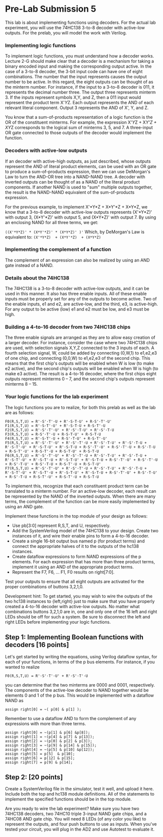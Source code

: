 # Pre-Lab Submission 5

This lab is about implementing functions using decoders. For the actual lab experiment, you will use the 74HC138 3-to-8 decoder with active-low outputs. For the prelab, you will model the work with Verilog.

### Implementing logic functions

To implement logic functions, you must understand how a decoder works. Lecture 2-G should make clear that a decoder is a mechanism for taking a binary encoded input and making the corresponding output active. In the case of a 3-to-8 decoder, the 3-bit input code can have one of eight combinations. The number that the input represents causes the output number to be active. In this regard, the eight outputs can be thought of as the minterm number. For instance, if the input to a 3-to-8 decoder is 011, it represents the decimal number three. The output three represents minterm 3. If the inputs represent symbols X,Y, and Z, then a 011 input would represent the product term X'*Y*Z. Each output represents the AND of each relevant literal component. Output 3 represents the AND of X', Y, and Z.

You know that a sum-of-products representation of a logic function is the OR of the constituent minterms. For example, the expression X'*Y*Z + X*Y'*Z + X*Y*Z corresponds to the logical sum of minterms 3, 5, and 7. A three-input OR gate connected to those outputs of the decoder would implement the function.

### Decoders with active-low outputs

If an decoder with active-high outputs, as just described, whose outputs represent the AND of literal product elements, can be used with an OR gate to produce a sum-of-products expression, then we can use DeMorgan's Law to turn the AND-OR tree into a NAND-NAND tree. A decoder with inverted outputs can be thought of as a NAND of the literal product components. If another NAND is used to "sum" multiple outputs together, the result is the NAND-NAND equivalent of the sum-of-products expression.

For the previous example, to implement X'\*Y\*Z + X\*Y'\*Z + X\*Y\*Z, we know that a 3-to-8 decoder with active-low outputs represents (X'\*Y\*Z)' with output 3, (X\*Y'\*Z)' with output 5, and (X\*Y\*Z)' with output 7. By using an enclosing NAND for all three terms, we get:

`((X'*Y*Z)' * (X*Y'*Z)' * (X*Y*Z)' )'`
Which, by DeMorgan's Law is equivalent to:
	  `(X'*Y*Z)  + (X*Y'*Z)  + (X*Y*Z)`
### Implementing the complement of a function

The complement of an expression can also be realized by using an AND gate instead of a NAND.

### Details about the 74HC138

The 74HC138 is a 3-to-8 decoder with active-low outputs, and it can be used in this manner. It also has three enable inputs. All of these enable inputs must be properly set for any of the outputs to become active. Two of the enable inputs, e1 and e2, are active-low, and the third, e3, is active-high. For any output to be active (low) e1 and e2 must be low, and e3 must be high.

### Building a 4-to-16 decoder from two 74HC138 chips

The three enable signals are arranged as they are to allow easy creation of a larger decoder. For instance, consider the case where two 74HC138 chips are used, with selection signals X,Y,Z connected to the 3 inputs of each. A fourth selection signal, W, could be added by connecting (0,W,1) to e1,e2,e3 of one chip, and connecting (0,0,W) to e1,e2,e3 of the second chip. This means that the first chip's outputs will be enabled when W is low (to make e2 active), and the second chip's outputs will be enabled when W is high (to make e3 active). The result is a 4-to-16 decoder, where the first chips eight outputs represent minterms 0 – 7, and the second chip's outputs represent minterms 8 – 15.

### Your logic functions for the lab experiment

The logic functions you are to realize, for both this prelab as well as the lab are as follows:
```
F0(R,S,T,U) = R'·S'·T'·U + R'·S·T·U' + R·S'·T'·U'
F1(R,S,T,U) = R'·S·T'·U' + R'·S·T·U + R·S·T'·U
F2(R,S,T,U) = R'·S'·T'·U' + R'·S'·T·U' + R'·S'·T·U
F3(R,S,T,U) = R·S'·T'·U + R·S·T·U' + R·S·T·U
F4(R,S,T,U) = R'·S·T'·U + R·S'·T·U' + R·S·T'·U'
F5(R,S,T,U) = R'·S'·T'·U' + R'·S'·T'·U + R'·S'·T·U' + R'·S'·T·U + R'·S·T'·U' + R'·S·T·U' + R'·S·T·U + R·S'·T'·U' + R·S'·T'·U + R·S'·T·U + R·S·T'·U' + R·S·T'·U + R·S·T·U' + R·S·T·U
F6(R,S,T,U) = R'·S'·T'·U' + R'·S'·T'·U + R'·S'·T·U' + R'·S'·T·U + R'·S·T'·U' + R'·S·T'·U + R'·S·T·U' + R'·S·T·U + R·S'·T'·U' + R·S'·T'·U + R·S'·T·U' + R·S'·T·U + R·S·T'·U + R·S·T·U'
F7(R,S,T,U) = R'·S'·T'·U' + R'·S'·T'·U + R'·S'·T·U' + R'·S'·T·U + R'·S·T'·U' + R'·S·T'·U + R'·S·T·U' + R'·S·T·U + R·S'·T'·U' + R·S'·T·U' + R·S'·T·U + R·S·T'·U' + R·S·T'·U + R·S·T·U
```
To implement this, recognize that each constituent product term can be translated to a minterm number. For an active-low decoder, each result can be represented by the NAND of the inverted outputs. When there are many terms, the complement of the function can be more easily implemented by using an AND gate.

Implement these functions in the top module of your design as follows:
- Use pb[3:0] represent R,S,T, and U, respectively.
- Add the SystemVerilog model of the 74HC138 to your design. Create two instances of it, and wire their enable pins to form a 4-to-16 decoder.
- Create a single 16-bit output bus named p (for product terms) and connect the appropriate halves of it to the outputs of the hc138 instances.
- Create dataflow expressions to form NAND expressions of the p elements. For each expression that has more than three product terms, implement it using an AND of the appropriate product terms.
- Represent the F7, F6, ... F1, F0 results on right[7:0].

Test your outputs to ensure that all eight outputs are activated for the proper combinations of buttons 3,2,1,0.

Development hint: To get started, you may wish to wire the outputs of the two hc138 instances to {left,right} just to make sure that you have properly created a 4-to-16 decoder with active-low outputs. No matter what combinations buttons 3,2,1,0 are in, one and only one of the 16 left and right LEDs should be off for such a system. Be sure to disconnect the left and right LEDs before implementing your logic functions.


## Step 1: Implementing Boolean functions with decoders [16 points]

Let's get started by writing the equations, using Verilog dataflow syntax, for each of your functions, in terms of the p bus elements. For instance, if you wanted to realize

`F0(R,S,T,U) = R'·S'·T'·U' + R'·S'·T'·U`

you can determine that the two minterms are 0000 and 0001, respectively. The components of the active-low decoder to NAND together would be elements 0 and 1 of the p bus. This would be implemented with a dataflow NAND as

`assign right[0] = ~( p[0] & p[1] );`

Remember to use a dataflow AND to form the complement of any expressions with more than three terms.
```
assign right[0] = ~(p[1] & p[6] &p[8]);
assign right[1] = ~(p[4] & p[7] & p[13]);
assign right[2] = ~(p[0] & p[2] & p[3]);
assign right[3] = ~(p[9] & p[14] & p[15]);
assign right[4] = ~(p[5] & p[10] &p[12]);
assign right[5] = p[5]  & p[10];
assign right[6] = p[12] & p[15];
assign right[7] = p[9] & p[14];
```

## Step 2: [20 points]

Create a SystemVerilog file in the simulator, test it well, and upload it here. Include both the top and hc138 module definitions. All of the statements to implement the specified functions should be in the top module.

Are you ready to wire the lab experiment? Make sure you have two 74HC138 decoders, two 74HC10 triple 3-input NAND gate chips, and a 74HC08 AND gate chip. You will need 8 LEDs (of any color you like) to represent the outputs, and four push buttons to use as inputs. When you've tested your circuit, you will plug in the AD2 and use Autotest to evaluate it.
